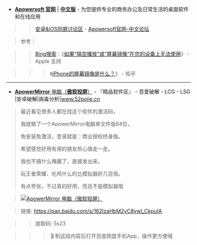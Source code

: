 - [**Apowersoft 官网**](https://www.apowersoft.com/) | [**中文版**](https://www.apowersoft.cn/) - 为您提供专业的商务办公及日常生活的桌面软件和在线应用

>> [安卓&iOS同屏讨论区](https://www.apowersoft.cn/community/forum/mirror-android-ios.html) - [Apowersoft官网-中文论坛](https://www.apowersoft.cn/community)

> 参考：

>> [Bing搜索](https://cn.bing.com/search?q=%E5%B1%8F%E5%B9%95%E9%95%9C%E5%83%8F+site%3AApple.com)：《[如果“隔空播放”或“屏幕镜像”在您的设备上无法使用](https://support.apple.com/zh-cn/HT204291)》 - Apple 支持

>>> 《[iPhone的屏幕镜像是什么？](https://www.zhihu.com/question/273916930)》 - 知乎


------------------------------------------------------------------------------------------------------

- [**ApowerMirror** 电脑（**傲软投屏**）](https://www.52pojie.cn/thread-1012335-1-1.html)  - 『精品软件区』 - 吾爱破解 - LCG - LSG |安卓破解|病毒分析|www.52pojie.cn

> 最近看见很多人都在找这个软件的激活码，
>
> 我就做了一个ApowerMirror电脑单文件版64位，
>
> 免安装免激活，登录就是：商业授权终身版。
>
> 希望感觉好用有用的朋友热心值走一走。
>
> 我也不搞什么掩藏了，直接发出来。
>
> 玩王者荣耀、吃鸡什么的比模拟器好几百倍。
>
> 有点夸张，不过真的好用，而且不是模拟器哦


> <a href="https://www.52pojie.cn/thread-1012335-1-1.html"><img src="https://attach.52pojie.cn/forum/201908/22/110351pk05n9e5k0fpzvya.png" border="0" title="ApowerMirror 电脑（傲软投屏）"></a>

> 链接: https://pan.baidu.com/s/162IzaHbM2yC8ywl_CkpuIA

>> 提取码: 5s23 

>>> 复制这段内容后打开百度网盘手机App，操作更方便哦



